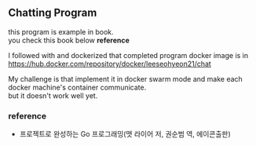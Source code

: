 ## Chatting Program

this program is example in book.<br>
you check this book below <strong>reference</strong><br>

I followed with and dockerized that completed program
docker image is in https://hub.docker.com/repository/docker/leeseohyeon21/chat

My challenge is that implement it in docker swarm mode and make each docker machine's container communicate.<br>
but it doesn't work well yet.<br>

### reference
- 프로젝트로 완성하는 Go 프로그래밍(맷 라이어 저, 권순범 역, 에이콘출판)
